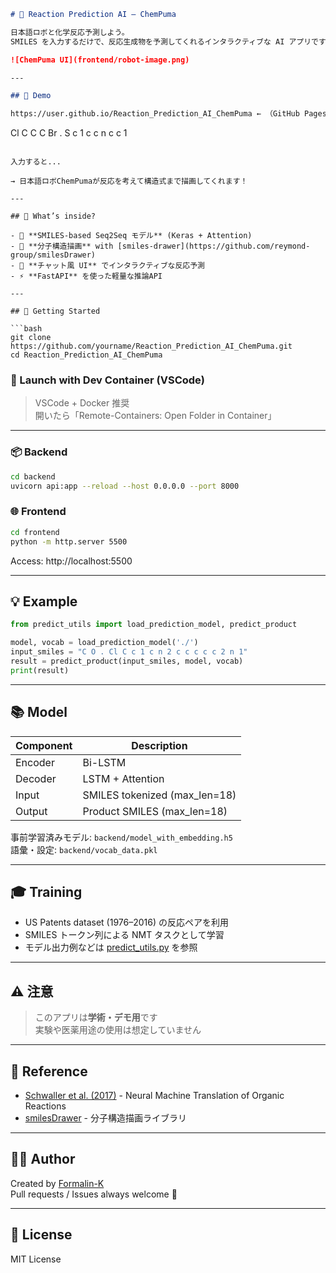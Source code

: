 ```markdown
# 🧪 Reaction Prediction AI — ChemPuma

日本語ロボと化学反応予測しよう。  
SMILES を入力するだけで、反応生成物を予測してくれるインタラクティブな AI アプリです。

![ChemPuma UI](frontend/robot-image.png)

---

## 🚀 Demo

https://user.github.io/Reaction_Prediction_AI_ChemPuma ← （GitHub Pages等にホストしたらここ）

```
Cl C C C Br . S c 1 c c n c c 1
```

入力すると...

→ 日本語ロボChemPumaが反応を考えて構造式まで描画してくれます！

---

## 🧠 What’s inside?

- 🧪 **SMILES-based Seq2Seq モデル** (Keras + Attention)
- 🧬 **分子構造描画** with [smiles-drawer](https://github.com/reymond-group/smilesDrawer)
- 💬 **チャット風 UI** でインタラクティブな反応予測
- ⚡ **FastAPI** を使った軽量な推論API

---

## 🔧 Getting Started

```bash
git clone https://github.com/yourname/Reaction_Prediction_AI_ChemPuma.git
cd Reaction_Prediction_AI_ChemPuma
```

### 🚢 Launch with Dev Container (VSCode)

> VSCode + Docker 推奨  
開いたら「Remote-Containers: Open Folder in Container」

---

### 📦 Backend

```bash
cd backend
uvicorn api:app --reload --host 0.0.0.0 --port 8000
```

### 🌐 Frontend

```bash
cd frontend
python -m http.server 5500
```

Access: http://localhost:5500

---

## 💡 Example

```python
from predict_utils import load_prediction_model, predict_product

model, vocab = load_prediction_model('./')
input_smiles = "C O . Cl C c 1 c n 2 c c c c c 2 n 1"
result = predict_product(input_smiles, model, vocab)
print(result)
```

---

## 📚 Model

| Component   | Description                    |
|-------------|--------------------------------|
| Encoder     | Bi-LSTM                        |
| Decoder     | LSTM + Attention               |
| Input       | SMILES tokenized (max_len=18)  |
| Output      | Product SMILES (max_len=18)    |

事前学習済みモデル: `backend/model_with_embedding.h5`  
語彙・設定: `backend/vocab_data.pkl`

---

## 🎓 Training

- US Patents dataset (1976–2016) の反応ペアを利用
- SMILES トークン列による NMT タスクとして学習
- モデル出力例などは [predict_utils.py](backend/predict_utils.py) を参照

---

## ⚠️ 注意

> このアプリは**学術・デモ用**です  
> 実験や医薬用途の使用は想定していません

---

## 📖 Reference

- [Schwaller et al. (2017)](https://arxiv.org/abs/1711.04810) - Neural Machine Translation of Organic Reactions
- [smilesDrawer](https://github.com/reymond-group/smilesDrawer) - 分子構造描画ライブラリ

---

## 🧑‍💻 Author

Created by [Formalin-K](https://github.com/Formalin-K)  
Pull requests / Issues always welcome 🚀

---

## 🪪 License

MIT License

```